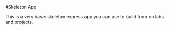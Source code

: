 #Skeleton App

This is a very basic skeleton express app you can use to build from on labs and projects.